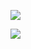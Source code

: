 

![](https://pic.superbed.cn/item/5e08594b76085c32893cec94.jpg)

![](https://pic.superbed.cn/item/5e08597e76085c32893cf2c5.jpg)


